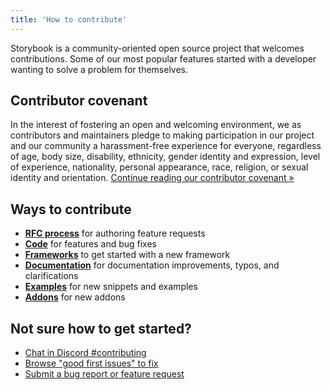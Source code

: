```yaml
---
title: 'How to contribute'
---
```


Storybook is a community-oriented open source project that welcomes contributions. Some of our most popular features started with a developer wanting to solve a problem for themselves.

## Contributor covenant

In the interest of fostering an open and welcoming environment, we as contributors and maintainers pledge to making participation in our project and our community a harassment-free experience for everyone, regardless of age, body size, disability, ethnicity, gender identity and expression, level of experience, nationality, personal appearance, race, religion, or sexual identity and orientation. [Continue reading our contributor covenant »](https://github.com/storybookjs/storybook/blob/next/CODE_OF_CONDUCT.md)

## Ways to contribute

- [**RFC process**](./RFC.md) for authoring feature requests
- [**Code**](./code.md) for features and bug fixes
- [**Frameworks**](./framework.md) to get started with a new framework
- [**Documentation**](./documentation-updates.md) for documentation improvements, typos, and clarifications
- [**Examples**](./new-snippets.md) for new snippets and examples
- [**Addons**](./../addons/introduction.md) for new addons

## Not sure how to get started?

- [Chat in Discord #contributing](https://discord.gg/storybook)
- [Browse "good first issues" to fix](https://github.com/storybookjs/storybook/issues?q=is%3Aissue+is%3Aopen+label%3A%22good+first+issue%22)
- [Submit a bug report or feature request](https://github.com/storybookjs/storybook/issues)

